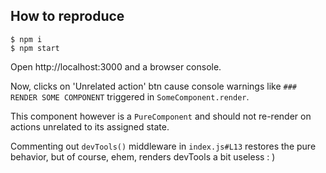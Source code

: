 ## How to reproduce

```
$ npm i
$ npm start
```

Open http://localhost:3000 and a browser console.

Now, clicks on 'Unrelated action' btn cause console warnings like `### RENDER SOME COMPONENT` triggered in `SomeComponent.render`.

This component however is a `PureComponent` and should not re-render on actions unrelated to its assigned state.

Commenting out `devTools()` middleware in `index.js#L13` restores the pure behavior, but of course, ehem, renders devTools a bit useless : )